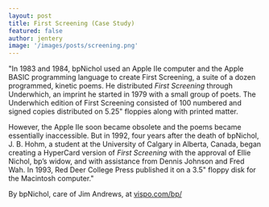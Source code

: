 ```yaml
---
layout: post
title: First Screening (Case Study)  
featured: false
author: jentery
image: '/images/posts/screening.png'
---
```


"In 1983 and 1984, bpNichol used an Apple IIe computer and the Apple BASIC programming language to create First Screening, a suite of a dozen programmed, kinetic poems. He distributed *First Screening* through Underwhich, an imprint he started in 1979 with a small group of poets. The Underwhich edition of First Screening consisted of 100 numbered and signed copies distributed on 5.25" floppies along with printed matter.

However, the Apple IIe soon became obsolete and the poems became essentially inaccessible. But in 1992, four years after the death of bpNichol, J. B. Hohm, a student at the University of Calgary in Alberta, Canada, began creating a HyperCard version of *First Screening* with the approval of Ellie Nichol, bp’s widow, and with assistance from Dennis Johnson and Fred Wah. In 1993, Red Deer College Press published it on a 3.5" floppy disk for the Macintosh computer." 

By bpNichol, care of Jim Andrews, at [vispo.com/bp/](http://www.vispo.com/bp/)
